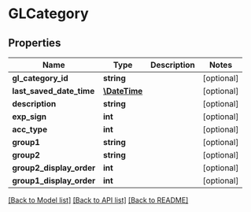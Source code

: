 # GLCategory

## Properties
Name | Type | Description | Notes
------------ | ------------- | ------------- | -------------
**gl_category_id** | **string** |  | [optional] 
**last_saved_date_time** | [**\DateTime**](\DateTime.md) |  | [optional] 
**description** | **string** |  | [optional] 
**exp_sign** | **int** |  | [optional] 
**acc_type** | **int** |  | [optional] 
**group1** | **string** |  | [optional] 
**group2** | **string** |  | [optional] 
**group2_display_order** | **int** |  | [optional] 
**group1_display_order** | **int** |  | [optional] 

[[Back to Model list]](../README.md#documentation-for-models) [[Back to API list]](../README.md#documentation-for-api-endpoints) [[Back to README]](../README.md)


